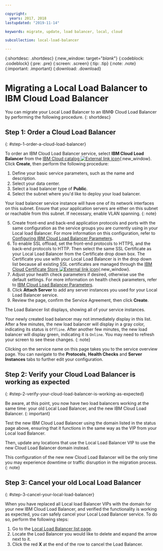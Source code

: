 ```yaml
---

copyright:
  years: 2017, 2018
lastupdated: "2019-11-14"

keywords: migrate, update, load balancer, local, cloud

subcollection: local-load-balancer

---
```


{:shortdesc: .shortdesc}
{:new_window: target="_blank_"}
{:codeblock: .codeblock}
{:pre: .pre}
{:screen: .screen}
{:tip: .tip}
{:note: .note}
{:important: .important}
{:download: .download}

# Migrating a Local Load Balancer to IBM Cloud Load Balancer

You can migrate your Local Load Balancer to an IBM© Cloud Load Balancer by performing the following procedure.
{: shortdesc}

## Step 1: Order a Cloud Load Balancer
{: #step-1-order-a-cloud-load-balancer}

To order an IBM Cloud Load Balancer service, select **IBM Cloud Load Balancer** from the [IBM Cloud catalog  ![External link icon](../../icons/launch-glyph.svg "External link icon")]( https://cloud.ibm.com/catalog/infrastructure/load-balancer-group){:new_window}. Click **Create**, then perform the following procedure:

1. Define your basic service parameters, such as the name and description.
2. Select your data center.
3. Select a load balancer type of **Public**.
4. Select the subnet where you'd like to deploy your load balancer.

  Your load balancer service instance will have one of its network interfaces on this subnet. Ensure that your application servers are either on this subnet or reachable from this subnet. If necessary, enable VLAN spanning.
  {: note}

5. Create front-end and back-end application protocols and ports with the same configuration as the service groups you are currently using in your Local load Balancer. For more information on this configuration, refer to [Configuring IBM Cloud Load Balancer Parameters](/docs/infrastructure/loadbalancer-service?topic=loadbalancer-service-configure-load-balancing-parameters-and-place-order).
6. To enable SSL offload, set the front-end protocols to HTTPS, and the back-end protocols to HTTP. Then select the same SSL Certificate as your Local Load Balancer from the Certificate drop down box. The Certificate you use with your Local Load Balancer is in the drop down list because all existing SSL certificates are managed through the [IBM Cloud Certificate Store  ![External link icon](../../icons/launch-glyph.svg "External link icon")](https://cloud.ibm.com/classic/security/sslcerts){:new_window}.
7. Adjust your health check parameters if desired, otherwise use the default settings. For more information on health check parameters, refer to [IBM Cloud Load Balancer Parameters](/docs/infrastructure/loadbalancer-service?topic=loadbalancer-service-configure-load-balancing-parameters-and-place-order#step-2-configuring-health-checks).
8. Click **Attach Server** to add any server instances you used for your Local Load Balancer service.
9. Review the page, confirm the Service Agreement, then click **Create**.

The Load Balancer list displays, showing all of your service instances.

Your newly created load balancer may not immediately display in this list. After a few minutes, the new load balancer will display in a gray color, indicating its status is `Offline`. After another few minutes, the new load balancer will display green, indicating it is `Online`. You may need to refresh your screen to see these changes.
{: note}

Clicking on the service name on this page takes you to the service overview page. You can navigate to the **Protocols**, **Health Checks** and **Server Instances** tabs to further edit your configuration.

## Step 2: Verify your Cloud Load Balancer is working as expected
{: #step-2-verify-your-cloud-load-balancer-is-working-as-expected}

Be aware, at this point, you now have two load balancers working at the same time: your old Local Load Balancer, and the new IBM Cloud Load Balancer.
{: important}

Test the new IBM Cloud Load Balancer using the domain listed in the status page above, ensuring that it functions in the same way as the VIP from your Local load Balancer.

Then, update any locations that use the Local Load Balancer VIP to use the new Cloud Load Balancer domain instead.

This configuration of the new new Cloud Load Balancer will be the only time you may experience downtime or traffic disruption in the migration process.
{: note}

## Step 3: Cancel your old Local Load Balancer
{: #step-3-cancel-your-local-load-balancer}

When you have replaced all Local load Balancer VIPs with the domain for your new IBM Cloud Load Balancer, and verified the functionality is working as expected, you can safely cancel your Local Load Balancer service. To do so, perform the following steps:

1. Go to the [Local Load Balancer list page](https://cloud.ibm.com/classic/network/loadbalancing/local).
2. Locate the Load Balancer you would like to delete and expand the arrow next to it.
3. Click the red **X** at the end of the row to cancel the Load Balancer.
